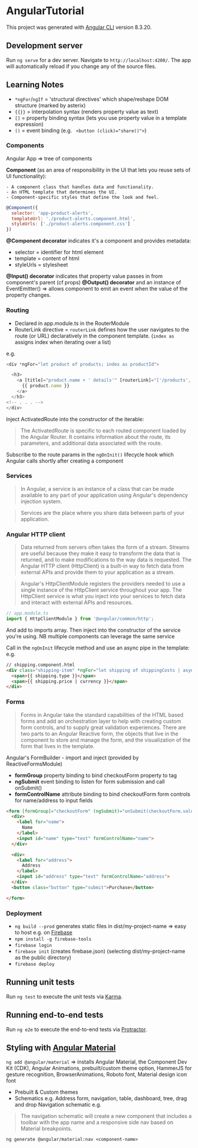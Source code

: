 # AngularTutorial

This project was generated with [Angular CLI](https://github.com/angular/angular-cli) version 8.3.20.

## Development server

Run `ng serve` for a dev server. Navigate to `http://localhost:4200/`. The app will automatically reload if you change any of the source files.

## Learning Notes
- `*ngFor`/`ngIf` = 'structural directives' which shape/reshape DOM structure (marked by asterix)
- `{{}}` = interpolation syntax (renders property value as text)
- `[]` = property binding syntax (lets you use property value in a template expression)
- `()` = event binding (e.g. ` <button (click)="share()">`)

### Components
Angular App => tree of components

**Component** (as an area of responsibility in the UI that lets you reuse sets of UI functionality):

    - A component class that handles data and functionality.
    - An HTML template that determines the UI. 
    - Component-specific styles that define the look and feel.

```javascript
@Component({
  selector: 'app-product-alerts',
  templateUrl: './product-alerts.component.html',
  styleUrls: ['./product-alerts.component.css']
})
```
**@Component decorator** indicates it's a component and provides metadata:
- selector = identifier for html element
- template = content of html
- styleUrls = stylesheet

**@Input() decorator** indicates that property value passes in from component's parent (cf props)
**@Output() decorator** and an instance of EventEmitter() => allows component to emit an event when the value of the property changes.

### Routing
- Declared in app.module.ts in the RouterModule
- RouterLink directive = `routerLink` defines how the user navigates to the route (or URL) declaratively in the component template.
(`index as` assigns index when iterating over a list)

e.g.
```javascript
<div *ngFor="let product of products; index as productId">

  <h3>
    <a [title]="product.name + ' details'" [routerLink]="['/products', productId]">
      {{ product.name }}
    </a>
  </h3>
<!-- . . . -->
</div>
```
Inject ActivatedRoute into the constructor of the iterable:

> The ActivatedRoute is specific to each routed component loaded by the Angular Router. It contains information about the route, its parameters, and additional data associated with the route.

Subscribe to the route params in the `ngOnInit()` lifecycle hook which Angular calls shortly after creating a component

### Services
> In Angular, a service is an instance of a class that can be made available to any part of your application using Angular's dependency injection system.

> Services are the place where you share data between parts of your application.

### Angular HTTP client
> Data returned from servers often takes the form of a stream. Streams are useful because they make it easy to transform the data that is returned, and to make modifications to the way data is requested. The Angular HTTP client (HttpClient) is a built-in way to fetch data from external APIs and provide them to your application as a stream.

> Angular's HttpClientModule registers the providers needed to use a single instance of the HttpClient service throughout your app. The HttpClient service is what you inject into your services to fetch data and interact with external APIs and resources.

```javascript
// app.module.ts
import { HttpClientModule } from '@angular/common/http';
```
And add to imports array. Then inject into the constructor of the service you're using.
NB multiple components can leverage the same service

Call in the `ngOnInit` lifecycle method and use an async pipe in the template:
e.g.
```html
// shipping.component.html
<div class="shipping-item" *ngFor="let shipping of shippingCosts | async">
  <span>{{ shipping.type }}</span>
  <span>{{ shipping.price | currency }}</span>
</div>
```

### Forms
> Forms in Angular take the standard capabilities of the HTML based forms and add an orchestration layer to help with creating custom form controls, and to supply great validation experiences. There are two parts to an Angular Reactive form, the objects that live in the component to store and manage the form, and the visualization of the form that lives in the template.

Angular's FormBuilder - import and inject (provided by ReactiveFormsModule)

- **formGroup** property binding to bind checkoutForm property to tag
- **ngSubmit** event binding to listen for form submission and call onSubmit()
- **formControlName** attribute binding to bind checkoutForm form controls for name/address to input fields

```html
<form [formGroup]="checkoutForm" (ngSubmit)="onSubmit(checkoutForm.value)">
  <div>
    <label for="name">
      Name
    </label>
    <input id="name" type="text" formControlName="name">
  </div>

  <div>
    <label for="address">
      Address
    </label>
    <input id="address" type="text" formControlName="address">
  </div>
  <button class="button" type="submit">Purchase</button>

</form>
```

### Deployment
- `ng build --prod`
generates static files in dist/my-project-name => easy to host 
e.g. on [Firebase](https://firebase.google.com/)
- `npm install -g firebase-tools`
- `firebase login`
- `firebase init` (creates firebase.json)
(selecting dist/my-project-name as the public directory)
- `firebase deploy`

## Running unit tests

Run `ng test` to execute the unit tests via [Karma](https://karma-runner.github.io).

## Running end-to-end tests

Run `ng e2e` to execute the end-to-end tests via [Protractor](http://www.protractortest.org/).


## Styling with [Angular Material](https://material.angular.io)
`ng add @angular/material`
=> installs Angular Material, the Component Dev Kit (CDK), Angular Animations, prebuilt/custom theme option, HammerJS for gesture recognition, BrowserAnimations, Roboto font, Material design icon font


- Prebuilt & Custom themes
- Schematics e.g. Address form, navigation, table, dashboard, tree, drag and drop
 Navigation schematic
e.g.
>The navigation schematic will create a new component that includes a toolbar with the app name and a responsive side nav based on Material breakpoints.

`ng generate @angular/material:nav <component-name>`
